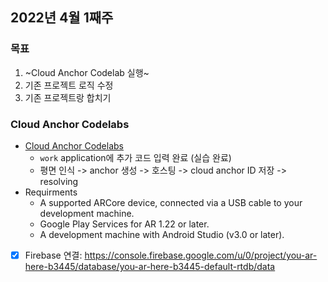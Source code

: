 ## 2022년 4월 1째주

### 목표
1. ~Cloud Anchor Codelab 실행~
2. 기존 프로젝트 로직 수정
3. 기존 프로젝트랑 합치기

### Cloud Anchor Codelabs
- [Cloud Anchor Codelabs](https://codelabs.developers.google.com/codelabs/arcore-cloud-anchors#0) 
    + `work` application에 추가 코드 입력 완료 (실습 완료)
    + 평면 인식 -> anchor 생성 -> 호스팅 -> cloud anchor ID 저장 -> resolving
- Requirments
    - A supported ARCore device, connected via a USB cable to your development machine.
    - Google Play Services for AR 1.22 or later.
    - A development machine with Android Studio (v3.0 or later).
- [x] Firebase 연결: https://console.firebase.google.com/u/0/project/you-ar-here-b3445/database/you-ar-here-b3445-default-rtdb/data
